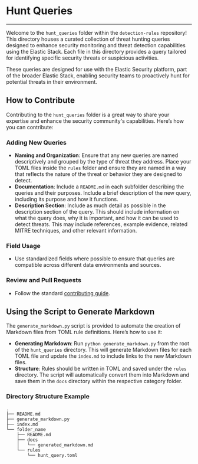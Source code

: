 # Hunt Queries

---

Welcome to the `hunt_queries` folder within the `detection-rules` repository! This directory houses a curated collection of threat hunting queries designed to enhance security monitoring and threat detection capabilities using the Elastic Stack. Each file in this directory provides a query tailored for identifying specific security threats or suspicious activities.

These queries are designed for use with the Elastic Security platform, part of the broader Elastic Stack, enabling security teams to proactively hunt for potential threats in their environment.

## How to Contribute

Contributing to the `hunt_queries` folder is a great way to share your expertise and enhance the security community's capabilities. Here’s how you can contribute:

### Adding New Queries
- **Naming and Organization**: Ensure that any new queries are named descriptively and grouped by the type of threat they address. Place your TOML files inside the `rules` folder and ensure they are named in a way that reflects the nature of the threat or behavior they are designed to detect.
- **Documentation**: Include a `README.md` in each subfolder describing the queries and their purposes. Include a brief description of the new query, including its purpose and how it functions.
- **Description Section**: Include as much detail as possible in the description section of the query. This should include information on what the query does, why it is important, and how it can be used to detect threats. This may include references, example evidence, related MITRE techniques, and other relevant information.

### Field Usage
- Use standardized fields where possible to ensure that queries are compatible across different data environments and sources.

### Review and Pull Requests
- Follow the standard [contributing guide](../CONTRIBUTING.md).

## Using the Script to Generate Markdown

The `generate_markdown.py` script is provided to automate the creation of Markdown files from TOML rule definitions. Here’s how to use it:

- **Generating Markdown**: Run `python generate_markdown.py` from the root of the `hunt_queries` directory. This will generate Markdown files for each TOML file and update the `index.md` to include links to the new Markdown files.
- **Structure**: Rules should be written in TOML and saved under the `rules` directory. The script will automatically convert them into Markdown and save them in the `docs` directory within the respective category folder.

### Directory Structure Example

```config
.
├── README.md
├── generate_markdown.py
├── index.md
└── folder_name
    ├── README.md
    ├── docs
    │   └── generated_markdown.md
    └── rules
        └── hunt_query.toml
```
